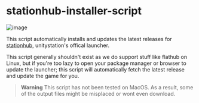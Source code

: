 # stationhub-installer-script

![image](https://github.com/MaxIsJoe/stationhub-installer-script/assets/34368774/773911f2-e1c3-41d5-8703-ad33dfa3b315)


This script automatically installs and updates the latest releases for [stationhub](https://github.com/unitystation/stationhub), unitystation's offical launcher.

This script generally shouldn't exist as we do support stuff like flathub on Linux, but if you're too lazy to open your package manager or browser to update the launcher; this script will automatically fetch the latest release and update the game for you.

> **Warning**
> This script has not been tested on MacOS. As a result, some of the output files might be misplaced or wont even download.
